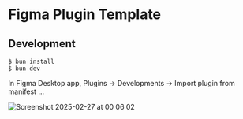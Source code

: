 # Figma Plugin Template

## Development

```
$ bun install
$ bun dev
```

In Figma Desktop app, Plugins -> Developments -> Import plugin from manifest ... 

![Screenshot 2025-02-27 at 00 06 02](https://github.com/user-attachments/assets/78fb990f-3304-468f-99a4-0e9dae2dffef)
